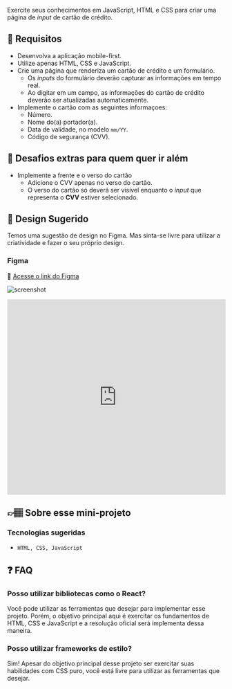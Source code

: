 Exercite seus conhecimentos em JavaScript, HTML e CSS para criar uma página de _input_ de cartão de crédito.

## 🔨 Requisitos

- Desenvolva a aplicação mobile-first.
- Utilize apenas HTML, CSS e JavaScript.
- Crie uma página que renderiza um cartão de crédito e um formulário.
  - Os _inputs_ do formulário deverão capturar as informações em tempo real.
  - Ao digitar em um campo, as informações do cartão de crédito deverão ser atualizadas automaticamente.
- Implemente o cartão com as seguintes informaçoes:
  - Número.
  - Nome do(a) portador(a).
  - Data de validade, no modelo `mm/YY`.
  - Código de segurança (CVV).

## 🔨 Desafios extras para quem quer ir além

- Implemente a frente e o verso do cartão
  - Adicione o CVV apenas no verso do cartão.
  - O verso do cartão só deverá ser visível enquanto o _input_ que representa o **CVV** estiver selecionado.
 
## 🎨 Design Sugerido

Temos uma sugestão de design no Figma. Mas sinta-se livre para utilizar a criatividade e fazer o seu próprio design.

### Figma

🔗 [Acesse o link do Figma](https://www.figma.com/community/file/1280597988349667150)

![screenshot](https://github.com/codante-io/mp-input-cartao-de-credito/assets/78622334/27e434e2-6ea5-455c-91e6-42fb4af9bec7)

<iframe style="border: 1px solid rgba(0, 0, 0, 0.1);" width="100%" height="450" src="https://www.figma.com/embed?embed_host=share&url=https%3A%2F%2Fwww.figma.com%2Ffile%2FAbn9zJUHYRC7zh2oUsgYiX%2F%255BMini-Projeto%255D-P%25C3%25A1gina-FAQ%3Ftype%3Ddesign%26node-id%3D0%253A1%26mode%3Ddesign%26t%3D2gwih5VDnGvPd649-1" allowfullscreen></iframe>

## 👉🏽 Sobre esse mini-projeto

### Tecnologias sugeridas

- `HTML, CSS, JavaScript`

## ❓ FAQ

### Posso utilizar bibliotecas como o React?
Você pode utilizar as ferramentas que desejar para implementar esse projeto. Porém, o objetivo principal aqui é exercitar os fundamentos de HTML, CSS e JavaScript e a resolução oficial será implementa dessa maneira.

### Posso utilizar frameworks de estilo?
Sim! Apesar do objetivo principal desse projeto ser exercitar suas habilidades com CSS puro, você está livre para utilizar as ferramentas que desejar.
